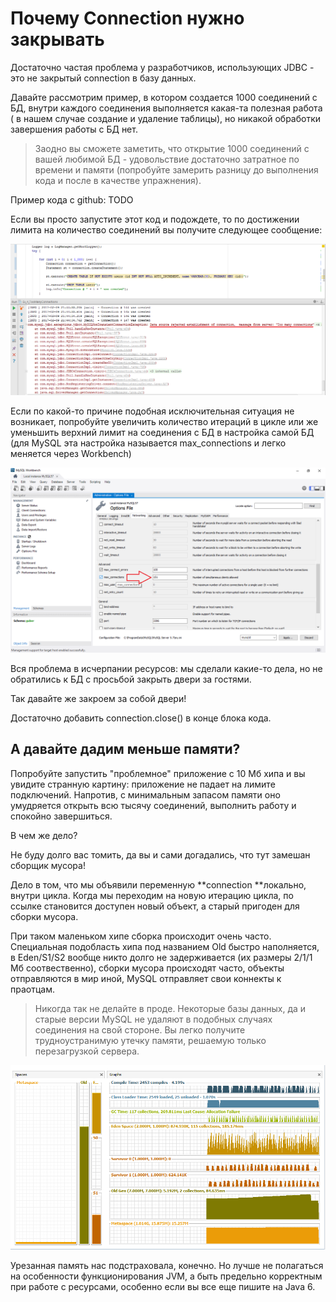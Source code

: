 # Почему Connection нужно закрывать

Достаточно частая проблема у разработчиков, использующих JDBC - это не закрытый connection в базу данных.

Давайте рассмотрим пример, в котором создается 1000 соединений с БД, внутри каждого соединения выполняется какая-та полезная работа \( в нашем случае создание и удаление таблицы\), но никакой обработки завершения работы с БД нет.

> Заодно вы сможете заметить, что открытие 1000 соединений с вашей любимой БД - удовольствие достаточно затратное по времени и памяти \(попробуйте замерить разницу до выполнения кода и после в качестве упражнения\).

Пример кода с github: TODO

Если вы просто запустите этот код и подождете, то по достижении лимита на количество соединений вы получите следующее сообщение:

![](/assets/ExceptionFromJDBCDriver.png)

Если по какой-то причине подобная исключительная ситуация не возникает, попробуйте увеличить количество итераций в цикле или же уменьшить верхний лимит на соединения с БД в настройка самой БД \(для MySQL эта настройка называется max\_connections и легко меняется через Workbench\)

![](/assets/MySQLSettingsMaxConnection.png)

Вся проблема в исчерпании ресурсов: мы сделали какие-то дела, но не обратились к БД с просьбой закрыть двери за гостями.

Так давайте же закроем за собой двери!

Достаточно добавить connection.close\(\) в конце блока кода.



## А давайте дадим меньше памяти?

Попробуйте запустить "проблемное" приложение с 10 Мб хипа и вы увидите странную картину: приложение не падает на лимите подключений. Напротив, с минимальным запасом памяти оно умудряется открыть всю тысячу соединений, выполнить работу и спокойно завершиться.

В чем же дело?

Не буду долго вас томить, да вы и сами догадались, что тут замешан сборщик мусора!

Дело в том, что мы объявили переменную **connection **локально, внутри цикла. Когда мы переходим на новую итерацию цикла, по ссылке становится доступен новый объект, а старый пригоден для сборки мусора.

При таком маленьком хипе сборка происходит очень часто. Специальная подобласть хипа под названием Old быстро наполняется, в Eden/S1/S2 вообще никто долго не задерживается \(их размеры 2/1/1 Мб соотвественно\), сборки мусора происходят часто, объекты отправляются в мир иной, MySQL отправляет свои коннекты к праотцам.

> Никогда так не делайте в проде. Некоторые базы данных, да и старые версии MySQL не удаляют в подобных случаях соединения на свой стороне. Вы легко получите трудноустранимую утечку памяти, решаемую только перезагрузкой сервера.

![](/assets/GC.png)

Урезанная память нас подстраховала, конечно. Но лучше не полагаться на особенности функционирования JVM, а быть предельно корректным при работе с ресурсами, особенно если вы все еще пишите на Java 6.

